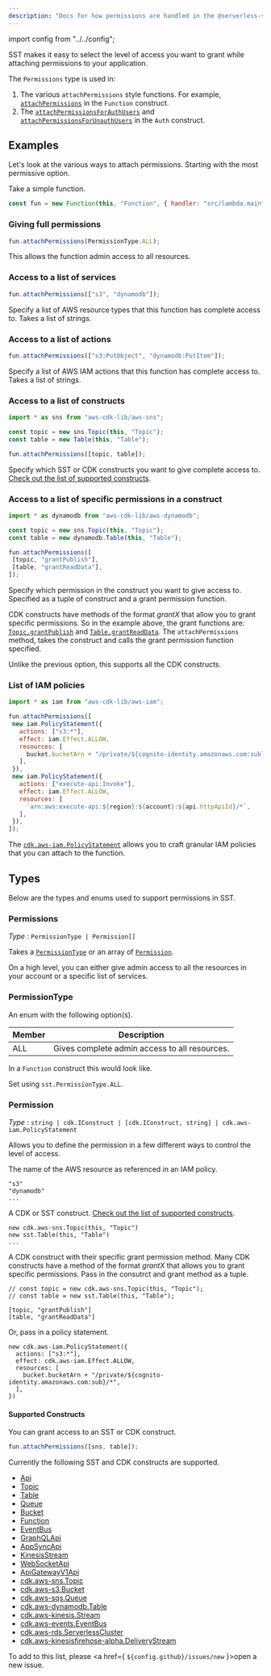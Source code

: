 ```yaml
---
description: "Docs for how permissions are handled in the @serverless-stack/resources"
---
```


import config from "../../config";

SST makes it easy to select the level of access you want to grant while attaching permissions to your application.

The `Permissions` type is used in:

1. The various `attachPermissions` style functions. For example, [`attachPermissions`](../constructs/Function.md#attachpermissions) in the `Function` construct.
2. The [`attachPermissionsForAuthUsers`](../constructs/Auth.md#attachpermissionsforauthusers) and [`attachPermissionsForUnauthUsers`](../constructs/Auth.md#attachpermissionsforunauthusers) in the `Auth` construct.

## Examples

Let's look at the various ways to attach permissions. Starting with the most permissive option.

Take a simple function.

```js
const fun = new Function(this, "Function", { handler: "src/lambda.main" });
```

### Giving full permissions

```js
fun.attachPermissions(PermissionType.ALL);
```

This allows the function admin access to all resources.

### Access to a list of services

```js
fun.attachPermissions(["s3", "dynamodb"]);
```

Specify a list of AWS resource types that this function has complete access to. Takes a list of strings.

### Access to a list of actions

```js
fun.attachPermissions(["s3:PutObject", "dynamodb:PutItem"]);
```

Specify a list of AWS IAM actions that this function has complete access to. Takes a list of strings.

### Access to a list of constructs

```js
import * as sns from "aws-cdk-lib/aws-sns";

const topic = new sns.Topic(this, "Topic");
const table = new Table(this, "Table");

fun.attachPermissions([topic, table]);
```

Specify which SST or CDK constructs you want to give complete access to. [Check out the list of supported constructs](#supported-constructs).

### Access to a list of specific permissions in a construct

```js
import * as dynamodb from "aws-cdk-lib/aws-dynamodb";

const topic = new sns.Topic(this, "Topic");
const table = new dynamodb.Table(this, "Table");

fun.attachPermissions([
 [topic, "grantPublish"],
 [table, "grantReadData"],
]);
```

Specify which permission in the construct you want to give access to. Specified as a tuple of construct and a grant permission function.

CDK constructs have methods of the format _grantX_ that allow you to grant specific permissions. So in the example above, the grant functions are: [`Topic.grantPublish`](https://docs.aws.amazon.com/cdk/api/v2/docs/aws-cdk-lib.aws_sns.Topic.html#grantwbrpublishgrantee) and [`Table.grantReadData`](https://docs.aws.amazon.com/cdk/api/v2/docs/aws-cdk-lib.aws_dynamodb.Table.html#grantwbrreadwbrdatagrantee). The `attachPermissions` method, takes the construct and calls the grant permission function specified.

Unlike the previous option, this supports all the CDK constructs.

### List of IAM policies

```js
import * as iam from "aws-cdk-lib/aws-iam";

fun.attachPermissions([
 new iam.PolicyStatement({
   actions: ["s3:*"],
   effect: iam.Effect.ALLOW,
   resources: [
     bucket.bucketArn + "/private/${cognito-identity.amazonaws.com:sub}/*",
   ],
 }),
 new iam.PolicyStatement({
   actions: ["execute-api:Invoke"],
   effect: iam.Effect.ALLOW,
   resources: [
     `arn:aws:execute-api:${region}:${account}:${api.httpApiId}/*`,
   ],
 }),
]);
```

The [`cdk.aws-iam.PolicyStatement`](https://docs.aws.amazon.com/cdk/api/v2/docs/aws-cdk-lib.aws_iam.PolicyStatement.html) allows you to craft granular IAM policies that you can attach to the function.

## Types

Below are the types and enums used to support permissions in SST.

### Permissions

_Type_ : `PermissionType | Permission[]`

Takes a [`PermissionType`](#permissiontype) or an array of [`Permission`](#permission).

On a high level, you can either give admin access to all the resources in your account or a specific list of services.

### PermissionType

An enum with the following option(s).

| Member | Description                                   |
| ------ | --------------------------------------------- |
| ALL    | Gives complete admin access to all resources. |

In a `Function` construct this would look like.

Set using `sst.PermissionType.ALL`.

### Permission

_Type_ : `string | cdk.IConstruct | [cdk.IConstruct, string] | cdk.aws-iam.PolicyStatement`

Allows you to define the permission in a few different ways to control the level of access.

The name of the AWS resource as referenced in an IAM policy.

```
"s3"
"dynamodb"
...
```

A CDK or SST construct. [Check out the list of supported constructs](#supported-constructs).

```
new cdk.aws-sns.Topic(this, "Topic")
new sst.Table(this, "Table")
...
```

A CDK construct with their specific grant permission method. Many CDK constructs have a method of the format _grantX_ that allows you to grant specific permissions. Pass in the consutrct and grant method as a tuple.

```
// const topic = new cdk.aws-sns.Topic(this, "Topic");
// const table = new sst.Table(this, "Table");

[topic, "grantPublish"]
[table, "grantReadData"]
```

Or, pass in a policy statement.

```
new cdk.aws-iam.PolicyStatement({
  actions: ["s3:*"],
  effect: cdk.aws-iam.Effect.ALLOW,
  resources: [
    bucket.bucketArn + "/private/${cognito-identity.amazonaws.com:sub}/*",
  ],
})
```

#### Supported Constructs

You can grant access to an SST or CDK construct.

``` js
fun.attachPermissions([sns, table]);
```

Currently the following SST and CDK constructs are supported.

- [Api](../constructs/Api.md)
- [Topic](../constructs/Topic.md)
- [Table](../constructs/Table.md)
- [Queue](../constructs/Queue.md)
- [Bucket](../constructs/Bucket.md)
- [Function](../constructs/Function.md)
- [EventBus](../constructs/EventBus.md)
- [GraphQLApi](../constructs/GraphQLApi.md)
- [AppSyncApi](../constructs/AppSyncApi.md)
- [KinesisStream](../constructs/KinesisStream.md)
- [WebSocketApi](../constructs/WebSocketApi.md)
- [ApiGatewayV1Api](../constructs/ApiGatewayV1Api.md)
- [cdk.aws-sns.Topic](https://docs.aws.amazon.com/cdk/api/v2/docs/aws-cdk-lib.aws_sns.Topic.html)
- [cdk.aws-s3.Bucket](https://docs.aws.amazon.com/cdk/api/v2/docs/aws-cdk-lib.aws_s3.Bucket.html)
- [cdk.aws-sqs.Queue](https://docs.aws.amazon.com/cdk/api/v2/docs/aws-cdk-lib.aws_sqs.Queue.html)
- [cdk.aws-dynamodb.Table](https://docs.aws.amazon.com/cdk/api/v2/docs/aws-cdk-lib.aws_dynamodb.Table.html)
- [cdk.aws-kinesis.Stream](https://docs.aws.amazon.com/cdk/api/v2/docs/aws-cdk-lib.aws_kinesis.Stream.html)
- [cdk.aws-events.EventBus](https://docs.aws.amazon.com/cdk/api/v2/docs/aws-cdk-lib.aws_events.EventBus.html)
- [cdk.aws-rds.ServerlessCluster](https://docs.aws.amazon.com/cdk/api/v2/docs/aws-cdk-lib.aws_rds.ServerlessCluster.html)
- [cdk.aws-kinesisfirehose-alpha.DeliveryStream](https://docs.aws.amazon.com/cdk/api/v2/docs/@aws-cdk_aws-kinesisfirehose-alpha.DeliveryStream.html)

To add to this list, please <a href={ `${config.github}/issues/new` }>open a new issue</a>.
